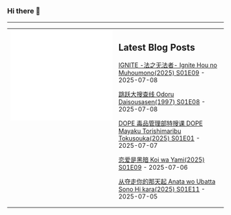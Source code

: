 ### Hi there 👋

<!--
**etng/etng** is a ✨ _special_ ✨ repository because its `README.md` (this file) appears on your GitHub profile.

Here are some ideas to get you started:

- 🔭 I’m currently working on ...
- 🌱 I’m currently learning ...
- 👯 I’m looking to collaborate on ...
- 🤔 I’m looking for help with ...
- 💬 Ask me about ...
- 📫 How to reach me: ...
- 😄 Pronouns: ...
- ⚡ Fun fact: ...
-->


---

<table>
<tr>
<td valign="top" width="50%">
<img src="metrics.svg" alt="Metric" />
</td>
<td valign="top" width="50%">

## Latest Blog Posts
<!-- blog start -->
[IGNITE -法之无法者- Ignite Hou no Muhoumono(2025) S01E09](http://www.fanxinzhui.com/rr/2621#S01E09) - 2025-07-08

[跳跃大搜查线 Odoru Daisousasen(1997) S01E08](http://www.fanxinzhui.com/rr/2610#S01E08) - 2025-07-08

[DOPE 毒品管理部特搜课 DOPE Mayaku Torishimaribu Tokusouka(2025) S01E01](http://www.fanxinzhui.com/rr/2629#S01E01) - 2025-07-07

[恋爱是黑暗 Koi wa Yami(2025) S01E09](http://www.fanxinzhui.com/rr/2622#S01E09) - 2025-07-06

[从夺走你的那天起 Anata wo Ubatta Sono Hi kara(2025) S01E11](http://www.fanxinzhui.com/rr/2623#S01E11) - 2025-07-05
<!-- blog end -->

</td></tr></table>

